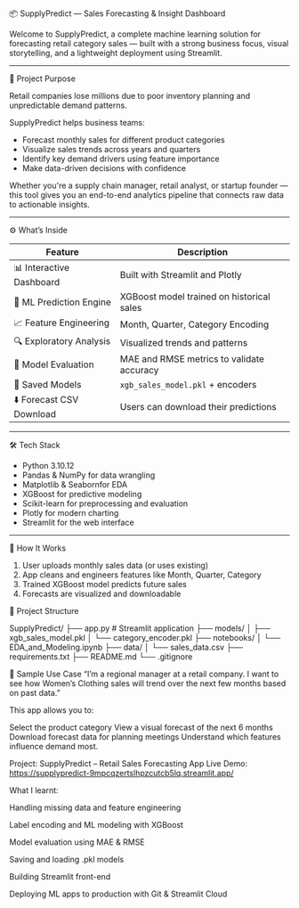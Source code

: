 📦 SupplyPredict — Sales Forecasting & Insight Dashboard

Welcome to SupplyPredict, a complete machine learning solution for forecasting retail category sales — built with a strong business focus, visual storytelling, and a lightweight deployment using Streamlit.

---

🎯 Project Purpose

Retail companies lose millions due to poor inventory planning and unpredictable demand patterns.

SupplyPredict helps business teams:

- Forecast monthly sales for different product categories
- Visualize sales trends across years and quarters
- Identify key demand drivers using feature importance
- Make data-driven decisions with confidence

Whether you're a supply chain manager, retail analyst, or startup founder — this tool gives you an end-to-end analytics pipeline that connects raw data to actionable insights.

---

⚙️ What’s Inside

| Feature                  | Description                               |
| ------------------------ | ----------------------------------------- |
| 📊 Interactive Dashboard | Built with Streamlit and Plotly           |
| 🤖 ML Prediction Engine  | XGBoost model trained on historical sales |
| 📈 Feature Engineering   | Month, Quarter, Category Encoding         |
| 🔍 Exploratory Analysis  | Visualized trends and patterns            |
| 🧠 Model Evaluation      | MAE and RMSE metrics to validate accuracy |
| 💾 Saved Models          | `xgb_sales_model.pkl` + encoders          |
| ⬇️ Forecast CSV Download | Users can download their predictions      |

---

🛠️ Tech Stack

- Python 3.10.12
- Pandas & NumPy for data wrangling
- Matplotlib & Seabornfor EDA
- XGBoost for predictive modeling
- Scikit-learn for preprocessing and evaluation
- Plotly for modern charting
- Streamlit for the web interface

---

🧠 How It Works

1. User uploads monthly sales data (or uses existing)
2. App cleans and engineers features like Month, Quarter, Category
3. Trained XGBoost model predicts future sales
4. Forecasts are visualized and downloadable

📁 Project Structure

SupplyPredict/
├── app.py # Streamlit application
├── models/
│ ├── xgb_sales_model.pkl
│ └── category_encoder.pkl
├── notebooks/
│ └── EDA_and_Modeling.ipynb
├── data/
│ └── sales_data.csv
├── requirements.txt
├── README.md
└── .gitignore

🧾 Sample Use Case
“I’m a regional manager at a retail company. I want to see how Women’s Clothing sales will trend over the next few months based on past data.”

This app allows you to:

Select the product category
View a visual forecast of the next 6 months
Download forecast data for planning meetings
Understand which features influence demand most.

Project: SupplyPredict – Retail Sales Forecasting App
Live Demo: https://supplypredict-9mpcqzertslhpzcutcb5lq.streamlit.app/




What I learnt:

Handling missing data and feature engineering

Label encoding and ML modeling with XGBoost

Model evaluation using MAE & RMSE

Saving and loading .pkl models

Building Streamlit front-end

Deploying ML apps to production with Git & Streamlit Cloud


